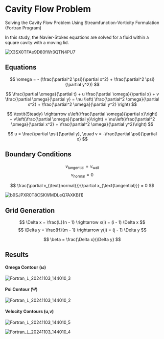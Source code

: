 # Cavity Flow Problem
Solving the Cavity Flow Problem Using Streamfunction-Vorticity Formulation (Fortran Program)


In this study, the Navier-Stokes equations are solved for a fluid within a square cavity with a moving lid.

![X3SX0TFAe9D80fWr3QTN4PU7](https://github.com/user-attachments/assets/32c5ece0-ee56-40ba-8ba8-c7aa10d87bb8)

## Equations

$$ \omega = - (\frac{\partial^2 \psi}{\partial x^2} + \frac{\partial^2 \psi}{\partial y^2}) $$

$$ \frac{\partial \omega}{\partial t} + u \frac{\partial \omega}{\partial x} + v \frac{\partial \omega}{\partial y} = \nu \left( \frac{\partial^2 \omega}{\partial x^2} + \frac{\partial^2 \omega}{\partial y^2} \right) $$

$$ \textit{Steady} \rightarrow u\left(\frac{\partial \omega}{\partial x}\right) + v\left(\frac{\partial \omega}{\partial y}\right) = \nu\left(\frac{\partial^2 \omega}{\partial x^2} + \frac{\partial^2 \omega}{\partial y^2}\right) $$

$$ u = \frac{\partial \psi}{\partial y}, \quad v = -\frac{\partial \psi}{\partial x} $$

## Boundary Conditions

$$ v_{\text{tangential}} = v_{\text{wall}} $$ $$ v_{\text{normal}} = 0 $$

$$ \frac{\partial v_{\text{normal}}}{\partial x_{\text{tangential}}} = 0 $$

![b9SJPXR0T8CSKWMDLeQ7AXKB(1)](https://github.com/user-attachments/assets/1f809050-634b-45a9-a2bc-1a9d10fbe81d)

## Grid Generation

$$ \Delta x = \frac{L}{n - 1} \rightarrow x(i) = (i - 1) \Delta x $$
$$ \Delta y = \frac{H}{m - 1} \rightarrow y(j) = (j - 1) \Delta y $$

$$ \beta = \frac{\Delta x}{\Delta y} $$

## Results

#### Omega Contour (ω)
![Fortran_L_20241103_144010_3](https://github.com/user-attachments/assets/70c3438c-9891-4394-9ff1-cb9e5af46998)

#### Psi Contour (Ψ)
![Fortran_L_20241103_144010_2](https://github.com/user-attachments/assets/d672b5f4-22bf-43f0-8082-fddd012a2d6b)

#### Velocity Contours (u,v)
![Fortran_L_20241103_144010_5](https://github.com/user-attachments/assets/1ec2989d-f412-42a1-977b-14daf115ae24)

![Fortran_L_20241103_144010_4](https://github.com/user-attachments/assets/a41c903c-3d5e-48ae-b0b9-188ed7fffaaa)
